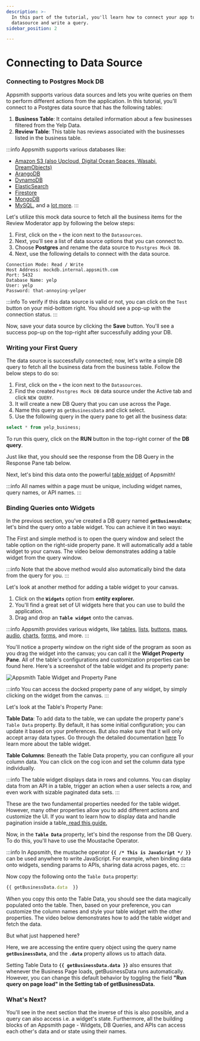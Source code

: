 ```yaml
---
description: >-
  In this part of the tutorial, you'll learn how to connect your app to a
  datasource and write a query.
sidebar_position: 2

---
```


# Connecting to Data Source

### **Connecting to Postgres Mock DB**

Appsmith supports various data sources and lets you write queries on them to perform different actions from the application. In this tutorial, you'll connect to a Postgres data source that has the following tables:

1. **Business Table**: It contains detailed information about a few businesses filtered from the Yelp Data.
2. **Review Table**: This table has reviews associated with the businesses listed in the business table.

:::info
Appsmith supports various databases like:

* [Amazon S3 (also Upcloud, Digital Ocean Spaces, Wasabi, DreamObjects)](/reference/datasources/querying-amazon-s3.md)
* [ArangoDB](/reference/datasources/querying-arango-db.md)
* [DynamoDB](/reference/datasources/querying-dynamodb.md)
* [ElasticSearch](/reference/datasources/querying-elasticsearch)
* [Firestore](/reference/datasources/querying-firestore.md)
* [MongoDB](/reference/datasources/querying-mongodb/)
* [MySQL](/reference/datasources/querying-mysql.md), and a [lot more](/reference/datasources/).
:::

Let's utilize this mock data source to fetch all the business items for the Review Moderator app by following the below steps:

<VideoEmbed host="youtube" videoId="ZOSYloiB8ZY" title="Connecting to a Datasource on Appsmith" caption="Connecting to a Datasource on Appsmith"/>

1. First, click on the `+` the icon next to the `Datasources`.
2. Next, you'll see a list of data source options that you can connect to.
3. Choose **Postgres** and rename the data source to `Postgres Mock DB`.
4. Next, use the following details to connect with the data source.

```
Connection Mode: Read / Write
Host Address: mockdb.internal.appsmith.com
Port: 5432
Database Name: yelp
User: yelp
Password: that-annoying-yelper
```

:::info
To verify if this data source is valid or not, you can click on the `Test` button on your mid-bottom right. You should see a pop-up with the connection status.
:::

Now, save your data source by clicking the **Save** button. You'll see a success pop-up on the top-right after successfully adding your DB.

### **Writing your First Query**

The data source is successfully connected; now, let's write a simple DB query to fetch all the business data from the business table. Follow the below steps to do so:

<VideoEmbed host="youtube" videoId="QoyzrOEG5to" title="Running Queries on Appsmith" caption="Running Queries on Appsmith"/>

1. First, click on the `+` the icon next to the `Datasources`.
2. Find the created `Postgres Mock DB` data source under the Active tab and click `NEW QUERY`.
3. It will create a new DB Query that you can use across the Page.
4. Name this query as `getBusinessData` and click select.
5. Use the following query in the query pane to get all the business data:

```sql
select * from yelp_business;
```

To run this query, click on the **RUN** button in the top-right corner of the **DB query**.

Just like that, you should see the response from the DB Query in the Response Pane tab below.

Next, let's bind this data onto the powerful [table widget](/reference/widgets/table/) of Appsmith!

:::info
All names within a page must be unique, including widget names, query names, or API names.
:::

### Binding Queries onto Widgets

In the previous section, you’ve created a DB query named **`getBusinessData`**; let's bind the query onto a table widget. You can achieve it in two ways:

The First and simple method is to open the query window and select the table option on the right-side property pane. It will automatically add a table widget to your canvas. The video below demonstrates adding a table widget from the query window.

<VideoEmbed host="youtube" videoId="XgQ9AsRdLek" title="Adding a table widget from the query window" caption="Adding a table widget from the query window"/>

:::info
Note that the above method would also automatically bind the data from the query for you.
:::

Let's look at another method for adding a table widget to your canvas.

1. Click on the **`Widgets`** option from **entity explorer.**
2. You'll find a great set of UI widgets here that you can use to build the application.
3. Drag and drop an **`Table widget`** onto the canvas.

:::info
Appsmith provides various widgets, like [tables](/reference/widgets/table/), [lists](/reference/widgets/list.md), [buttons](/reference/widgets/button/), [maps](/reference/widgets/maps.md), [audio](/reference/widgets/audio.md), [charts](/reference/widgets/chart.md), [forms](/reference/widgets/form.md), and more.
:::

You'll notice a property window on the right side of the program as soon as you drag the widget into the canvas; you can call it the **Widget Property Pane**. All of the table's configurations and customization properties can be found here. Here's a screenshot of the table widget and its property pane:

![Appsmith Table Widget and Property Pane](/img/issue_12550_img3.png)

:::info
You can access the docked property pane of any widget, by simply clicking on the widget from the canvas.
:::

Let's look at the Table's Property Pane:

**Table Data**: To add data to the table, we can update the property pane's `Table Data` property. By default, it has some initial configuration; you can update it based on your preferences. But also make sure that it will only accept array data types. Go through the detailed documentation [here](/reference/widgets/table/) To learn more about the table widget.

**Table Columns**: Beneath the Table Data property, you can configure all your column data. You can click on the cog icon and set the column data type individually.

:::info
The table widget displays data in rows and columns. You can display data from an API in a table, trigger an action when a user selects a row, and even work with sizable paginated data sets.
:::

These are the two fundamental properties needed for the table widget. However, many other properties allow you to add different actions and customize the UI. If you want to learn how to display data and handle pagination inside a table,[ read this guide.](/core-concepts/data-access-and-binding/displaying-data-read/display-data-tables.md)

Now, in the **`Table Data`** property, let's bind the response from the DB Query. To do this, you'll have to use the Moustache Operator.

:::info
In Appsmith, the mustache operator **`{{ /* This is JavaScript */ }}`** can be used anywhere to write JavaScript. For example, when binding data onto widgets, sending params to APIs, sharing data across pages, etc.
:::

Now copy the following onto the `Table Data` property:

```javascript
{{ getBusinessData.data  }}
```

When you copy this onto the Table Data, you should see the data magically populated onto the table. Then, based on your preference, you can customize the column names and style your table widget with the other properties. The video below demonstrates how to add the table widget and fetch the data.

<VideoEmbed host="youtube" videoId="Ys1zN2GjNGA" title="Adding a table widget to the canvas" caption="Adding a table widget to the canvas"/>

But what just happened here?

Here, we are accessing the entire query object using the query name **`getBusinessData`**, and the **`.data`** property allows us to attach data.

Setting Table Data to **`{{ getBusinessData.data }}`** also ensures that whenever the Business Page loads, getBusinessData runs automatically. However, you can change this default behavior by toggling the field **"Run query on page load" in the Setting tab of getBusinessData.**

### What's Next?

You'll see in the next section that the inverse of this is also possible, and a query can also access i.e. a widget's state. Furthermore, all the building blocks of an Appsmith page - Widgets, DB Queries, and APIs can access each other's data and or state using their names.
